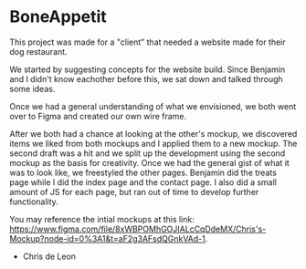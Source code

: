# BoneAppetit
This project was made for a "client" that needed a website made for their dog restaurant. 

We started by suggesting concepts for the website build. Since Benjamin and I didn't know eachother before this,
we sat down and talked through some ideas.

Once we had a general understanding of what we envisioned, we both went over to Figma and created our own wire frame.

After we both had a chance at looking at the other's mockup, we discovered items we liked from both mockups and I applied them 
to a new mockup. The second draft was a hit and we split up the development using the second mockup as the basis for 
creativity. Once we had the general gist of what it was to look like, we freestyled the other pages. Benjamin did the treats page while I did
the index page and the contact page. I also did a small amount of JS for each page, but ran out of time to develop further functionality. 

You may reference the intial mockups at this link: https://www.figma.com/file/8xWBPOMhGOJIALcCqDdeMX/Chris's-Mockup?node-id=0%3A1&t=aF2g3AFsdQGnkVAd-1.

- Chris de Leon

